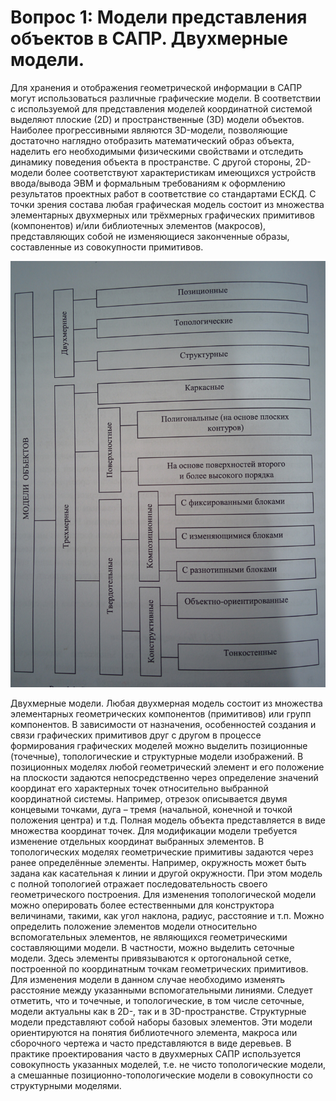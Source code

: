 # Вопрос 1: Модели представления объектов в САПР. Двухмерные модели.

Для хранения и отображения геометрической информации в САПР могут использоваться различные графические модели. В соответствии с используемой для представления моделей координатной системой выделяют плоские (2D) и пространственные (3D) модели объектов. Наиболее прогрессивными являются 3D-модели, позволяющие достаточно наглядно отобразить математический образ объекта, наделить его необходимыми физическими свойствами и отследить динамику поведения объекта в пространстве. С другой стороны, 2D-модели более соответствуют характеристикам имеющихся устройств ввода/вывода ЭВМ и формальным требованиям к оформлению результатов проектных работ в соответствие со стандартами ЕСКД.
С точки зрения состава любая графическая модель состоит из множества элементарных двухмерных или трёхмерных графических примитивов (компонентов) и/или библиотечных элементов (макросов), представляющих собой не изменяющиеся законченные образы, составленные из совокупности примитивов.

![Структура моделей в САПР](resources/imgs/1-2/pic.jpg)

Двухмерные модели.
Любая двухмерная модель состоит из множества элементарных геометрических компонентов (примитивов) или групп компонентов.
В зависимости от назначения, особенностей создания и связи графических примитивов друг с другом в процессе формирования графических моделей можно выделить позиционные (точечные), топологические и структурные модели изображений.
В позиционных моделях любой геометрический элемент и его положение на плоскости задаются непосредственно через определение значений координат его характерных точек относительно выбранной координатной системы.
Например, отрезок описывается двумя концевыми точками, дуга – тремя (начальной, конечной и точкой положения центра) и т.д. Полная модель объекта представляется в виде множества координат точек. Для модификации модели требуется изменение отдельных координат выбранных элементов.
В топологических моделях геометрические примитивы задаются через ранее определённые элементы. Например, окружность может быть задана как касательная к линии и другой окружности. При этом модель с полной топологией отражает последовательность своего геометрического построения. Для изменения топологической модели можно оперировать более естественными для конструктора величинами, такими, как угол наклона, радиус, расстояние и т.п.
Можно определить положение элементов модели относительно вспомогательных элементов, не являющихся геометрическими составляющими модели. В частности, можно выделить сеточные модели. Здесь элементы привязываются к ортогональной сетке, построенной по координатным точкам геометрических примитивов. Для изменения модели в данном случае необходимо изменять расстояние между указанными вспомогательными линиями. Следует отметить, что и точечные, и топологические, в том числе сеточные, модели актуальны как в 2D-, так и в 3D-пространстве.
Структурные модели представляют собой наборы базовых элементов. Эти модели ориентируются на понятия библиотечного элемента, макроса или сборочного чертежа и часто представляются в виде деревьев.
В практике проектирования часто в двухмерных САПР используется совокупность указанных моделей, т.е. не чисто топологические модели, а смешанные позиционно-топологические модели в совокупности со структурными моделями.

